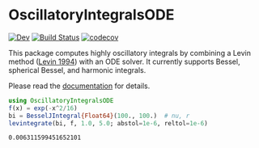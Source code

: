 # OscillatoryIntegralsODE

<!-- [![Stable](https://img.shields.io/badge/docs-stable-blue.svg)](https://xzackli.github.io/OscillatoryIntegralsODE.jl/stable) -->
[![Dev](https://img.shields.io/badge/docs-dev-blue.svg)](https://xzackli.github.io/OscillatoryIntegralsODE.jl/dev)
[![Build Status](https://github.com/xzackli/OscillatoryIntegralsODE.jl/workflows/CI/badge.svg)](https://github.com/xzackli/OscillatoryIntegralsODE.jl/actions)
[![codecov](https://codecov.io/gh/xzackli/OscillatoryIntegralsODE.jl/branch/main/graph/badge.svg?token=QMFSovaGW4)](https://codecov.io/gh/xzackli/OscillatoryIntegralsODE.jl)

This package computes highly oscillatory integrals by combining a Levin method ([Levin 1994](https://www.sciencedirect.com/science/article/pii/0377042794001189)) with an ODE solver. It currently supports Bessel, spherical Bessel, and harmonic integrals.

Please read the [documentation](https://xzackli.github.io/OscillatoryIntegralsODE.jl/dev) for details.

```julia
using OscillatoryIntegralsODE
f(x) = exp(-x^2/16)
bi = BesselJIntegral{Float64}(100., 100.)  # nu, r
levintegrate(bi, f, 1.0, 5.0; abstol=1e-6, reltol=1e-6)
```
```
0.006311599451652101
```